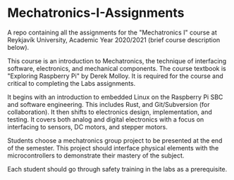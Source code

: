 # Mechatronics-I-Assignments
A repo containing all the assignments for the "Mechatronics I" course at Reykjavík University, Academic Year 2020/2021 (brief course description below).

This course is an introduction to Mechatronics, the technique of interfacing software, electronics, and mechanical components. The course textbook is "Exploring Raspberry Pi" by Derek Molloy. It is required for the course and critical to completing the Labs assignments.

It begins with an introduction to embedded Linux on the Raspberry Pi SBC and software engineering. This includes Rust, and Git/Subversion (for collaboration). It then shifts to electronics design, implementation, and testing. It covers both analog and digital electronics with a focus on interfacing to sensors, DC motors, and stepper motors.

Students choose a mechatronics group project to be presented at the end of the semester. This project should interface physical elements with the microcontrollers to demonstrate their mastery of the subject.

Each student should go through safety training in the labs as a prerequisite.
